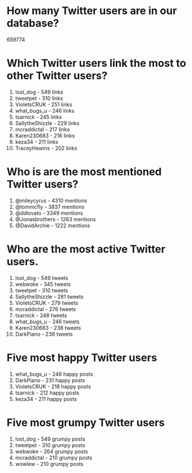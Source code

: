 # How many Twitter users are in our database?
659774

# Which Twitter users link the most to other Twitter users?
1. lost_dog - 549 links
2. tweetpet - 310 links
3. VioletsCRUK - 251 links
4. what_bugs_u - 246 links
5. tsarnick - 245 links
6. SallytheShizzle - 229 links
7. mcraddictal - 217 links
8. Karen230683 - 216 links
9. keza34 - 211 links
10. TraceyHewins - 202 links

# Who is are the most mentioned Twitter users?
1. @mileycyrus - 4310 mentions
2. @tommcfly - 3837 mentions
3. @ddlovato - 3349 mentions
4. @Jonasbrothers - 1263 mentions
5. @DavidArchie - 1222 mentions

# Who are the most active Twitter users.
1. lost_dog - 549 tweets
2. webwoke - 345 tweets
3. tweetpet - 310 tweets
4. SallytheShizzle - 281 tweets
5. VioletsCRUK - 279 tweets
6. mcraddictal - 276 tweets
7. tsarnick - 248 tweets
8. what_bugs_u - 246 tweets
9. Karen230683 - 238 tweets
10. DarkPiano - 236 tweets

# Five most happy Twitter users
1. what_bugs_u - 246 happy posts
2. DarkPiano - 231 happy posts
3. VioletsCRUK - 218 happy posts
4. tsarnick - 212 happy posts
5. keza34 - 211 happy posts

# Five most grumpy Twitter users
1. lost_dog - 549 grumpy posts
2. tweetpet - 310 grumpy posts
3. webwoke - 264 grumpy posts
4. mcraddictal - 210 grumpy posts
5. wowlew - 210 grumpy posts
